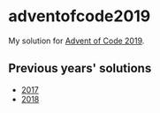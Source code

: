 # adventofcode2019

My solution for [Advent of Code 2019](https://adventofcode.com/2019).

## Previous years' solutions

- [2017](https://github.com/kenrick95/adventofcode2017)
- [2018](https://github.com/kenrick95/adventofcode2018)

